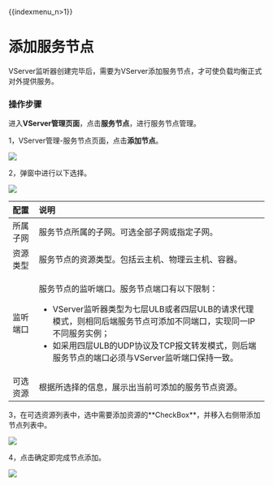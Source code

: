 {{indexmenu_n>1}}

# 添加服务节点

VServer监听器创建完毕后，需要为VServer添加服务节点，才可使负载均衡正式对外提供服务。 

### 操作步骤

进入**VServer管理页面**，点击**服务节点**，进行服务节点管理。

1，VServer管理-服务节点页面，点击**添加节点**。

![](https://static.ucloud.cn/db3e5c210e184820bf3263813620d2bb.png)

2，弹窗中进行以下选择。

![](https://static.ucloud.cn/9e30eac4e08b487c800e93d56b9f0f08.png)

<table>
  <thead>
    <tr>
      <th style="text-align:left">&#x914D;&#x7F6E;</th>
      <th style="text-align:left">&#x8BF4;&#x660E;</th>
    </tr>
  </thead>
  <tbody>
    <tr>
      <td style="text-align:left">&#x6240;&#x5C5E;&#x5B50;&#x7F51;</td>
      <td style="text-align:left">&#x670D;&#x52A1;&#x8282;&#x70B9;&#x6240;&#x5C5E;&#x7684;&#x5B50;&#x7F51;&#x3002;&#x53EF;&#x9009;&#x5168;&#x90E8;&#x5B50;&#x7F51;&#x6216;&#x6307;&#x5B9A;&#x5B50;&#x7F51;&#x3002;</td>
    </tr>
    <tr>
      <td style="text-align:left">&#x8D44;&#x6E90;&#x7C7B;&#x578B;</td>
      <td style="text-align:left">&#x670D;&#x52A1;&#x8282;&#x70B9;&#x7684;&#x8D44;&#x6E90;&#x7C7B;&#x578B;&#x3002;&#x5305;&#x62EC;&#x4E91;&#x4E3B;&#x673A;&#x3001;&#x7269;&#x7406;&#x4E91;&#x4E3B;&#x673A;&#x3001;&#x5BB9;&#x5668;&#x3002;</td>
    </tr>
    <tr>
      <td style="text-align:left">&#x76D1;&#x542C;&#x7AEF;&#x53E3;</td>
      <td style="text-align:left">
        <p>&#x670D;&#x52A1;&#x8282;&#x70B9;&#x7684;&#x76D1;&#x542C;&#x7AEF;&#x53E3;&#x3002;&#x670D;&#x52A1;&#x8282;&#x70B9;&#x7AEF;&#x53E3;&#x6709;&#x4EE5;&#x4E0B;&#x9650;&#x5236;&#xFF1A;</p>
        <ul>
          <li>VServer&#x76D1;&#x542C;&#x5668;&#x7C7B;&#x578B;&#x4E3A;&#x4E03;&#x5C42;ULB&#x6216;&#x8005;&#x56DB;&#x5C42;ULB&#x7684;&#x8BF7;&#x6C42;&#x4EE3;&#x7406;&#x6A21;&#x5F0F;&#xFF0C;&#x5219;&#x76F8;&#x540C;&#x540E;&#x7AEF;&#x670D;&#x52A1;&#x8282;&#x70B9;&#x53EF;&#x6DFB;&#x52A0;&#x4E0D;&#x540C;&#x7AEF;&#x53E3;&#xFF0C;&#x5B9E;&#x73B0;&#x540C;&#x4E00;IP&#x4E0D;&#x540C;&#x670D;&#x52A1;&#x5B9E;&#x4F8B;&#xFF1B;</li>
          <li>&#x5982;&#x91C7;&#x7528;&#x56DB;&#x5C42;ULB&#x7684;UDP&#x534F;&#x8BAE;&#x53CA;TCP&#x62A5;&#x6587;&#x8F6C;&#x53D1;&#x6A21;&#x5F0F;&#xFF0C;&#x5219;&#x540E;&#x7AEF;&#x670D;&#x52A1;&#x8282;&#x70B9;&#x7684;&#x7AEF;&#x53E3;&#x5FC5;&#x987B;&#x4E0E;VServer&#x76D1;&#x542C;&#x7AEF;&#x53E3;&#x4FDD;&#x6301;&#x4E00;&#x81F4;&#x3002;</li>
        </ul>
      </td>
    </tr>
    <tr>
      <td style="text-align:left">&#x53EF;&#x9009;&#x8D44;&#x6E90;</td>
      <td style="text-align:left">&#x6839;&#x636E;&#x6240;&#x9009;&#x62E9;&#x7684;&#x4FE1;&#x606F;&#xFF0C;&#x5C55;&#x793A;&#x51FA;&#x5F53;&#x524D;&#x53EF;&#x6DFB;&#x52A0;&#x7684;&#x670D;&#x52A1;&#x8282;&#x70B9;&#x8D44;&#x6E90;&#x3002;</td>
    </tr>
  </tbody>
</table>3，在可选资源列表中，选中需要添加资源的**CheckBox**，并移入右侧带添加节点列表中。

![](../../../.gitbook/assets/image%20%2832%29.png)

4，点击确定即完成节点添加。

![](../../../.gitbook/assets/image%20%2822%29.png)

  


